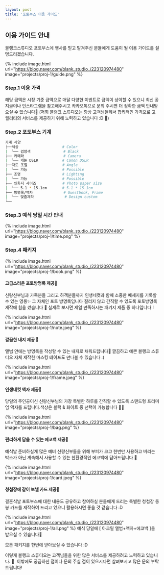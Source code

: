 ```yaml
---
layout: post
title: '포토부스 이용 가이드'
---
```


## 이용 가이드 안내

블랭크스튜디오 포토부스에 행사를 믿고 맡겨주신 분들에게 도움이 될 이용 가이드를 설명드리겠습니다.

{% include image.html url="https://blog.naver.com/blank_studio_/223120974480" image="projects/proj-1/guide.png" %}

### Step.1 이용 가격

해당 금액은 시장 기준 금액으로 매달 다양한 이벤트로 금액이 상이할 수 있으니 최신 공지글이나 인스타그램을 참고해주시고 카카오톡으로 문의 주시면 더 정확한 금액 안내받으실 수 있습니다🖤
(저희 블랭크 스튜디오는 항상 고객님들께서 합리적인 가격으로 고퀄리티의 서비스를 제공하기 위해 노력하고 있습니다 :D 🖤)
​​

### Step.2 포토부스 기계

```bash
기계 사양
├──색상                    # Color
|  └── 검정색               # Black
├── 카메라                  # Camera
|  └── 캐논 DSLR           # Canon DSLR
├──각도 조절                # Angle
|  └── 가능                # Possible
├── 조명                   # Lighting
|  └── 가능                # Possible
├── 인화지 사이즈            # Photo paper size
|  └── 5.1 * 15.1cm       # 5.1 * 15.1cm
├── 방명록/액자              # Guestbook, Frame
|  └── 맞춤제작              # Design custom
└── 
```


### Step.3 예식 당일 시간 안내
{% include image.html url="https://blog.naver.com/blank_studio_/223120974480" image="projects/proj-1/time.png" %}


### Step.4 패키지
{% include image.html url="https://blog.naver.com/blank_studio_/223120974480" image="projects/proj-1/book.png" %}
#### 고급스러운 포토방명록 제공🖤


신랑신부님과 가족분들 그리고 하객분들까지 인생네컷과 함께 소중한 메세지를 기록할 수 있는 영롱✨ 그 자체인 포토 방명록입니다 질리지 않고 간직할 수 있도록 포토방명록 제작에 힘을 썼습니다 🤩 실제로 보시면 제일 만족하시는 패키지 제품 중 하나입니다 !​​


{% include image.html url="https://blog.naver.com/blank_studio_/223120974480" image="projects/proj-1/note.jpeg" %}
#### 깔끔한 내지 제공 🖤


앨범 안에는 방명록을 작성할 수 있는 내지로 채워드립니다🤍 깔끔하고 예쁜 블랭크 스튜디오 자체 제작한 마스킹 테이프도 만나볼 수 있습니다 :)​​


{% include image.html url="https://blog.naver.com/blank_studio_/223120974480" image="projects/proj-1/frame.jpeg" %}
#### 인생네컷 액자 제공🖤


당일의 주인공이신 신랑신부님의 가장 특별한 하루를 간직할 수 있도록 스탠드형 프리미엄 액자를 드립니다.색상은 블랙 & 화이트 중 선택이 가능합니다 🤍🖤
​

{% include image.html url="https://blog.naver.com/blank_studio_/223120974480" image="projects/proj-1/bag.png" %}
#### 편리하게 담을 수 있는 에코백 제공🖤


예식날 준비하실게 많은 예비 신랑신부들을 위해 부피가 크고 한번만 사용하고 버리는 박스가 아닌 계속해서 사용할 수 있는 친환경적인 에코백에 담아드립니다 🌱


{% include image.html url="https://blog.naver.com/blank_studio_/223120974480" image="projects/proj-1/card.jpeg" %}
#### 청첩장에 같이 보낼 카드 제공🖤


결혼식날 포토부스에 대한 내용도 공유하고 참여하실 분들에게 드리는 특별한 청첩장 동봉 카드를 제작하여 드리고 있으니 활용하시면 좋을 것 같습니다 :D​​


{% include image.html url="https://blog.naver.com/blank_studio_/223120974480" image="projects/proj-1/all.png" %}
예식 당일에 [ 아크릴 앨범+액자+에코백 ]을 받으실 수 있습니다🖤


모든 패키지를 한번에 받아보실 수 있습니다 :D​​
​


이렇게 블랭크 스튜디오는 고객님들을 위한 많은 서비스를 제공하려고 노력하고 있습니다. 💪
​
이밖에도 궁금하신 점이나 문의 주실 점이 있으시다면 살펴보시고 많은 문의 부탁드립니다!




